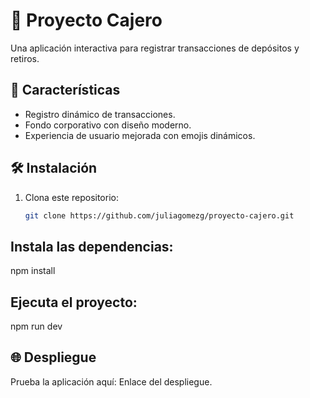 # 🏦 Proyecto Cajero

Una aplicación interactiva para registrar transacciones de depósitos y retiros.

## 🚀 Características
- Registro dinámico de transacciones.
- Fondo corporativo con diseño moderno.
- Experiencia de usuario mejorada con emojis dinámicos.

## 🛠️ Instalación
1. Clona este repositorio:
   ```bash
   git clone https://github.com/juliagomezg/proyecto-cajero.git
## Instala las dependencias:
npm install
## Ejecuta el proyecto:
npm run dev

## 🌐 Despliegue
Prueba la aplicación aquí: Enlace del despliegue.

